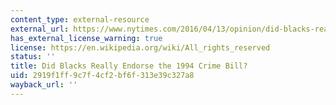 ```yaml
---
content_type: external-resource
external_url: https://www.nytimes.com/2016/04/13/opinion/did-blacks-really-endorse-the-1994-crime-bill.html
has_external_license_warning: true
license: https://en.wikipedia.org/wiki/All_rights_reserved
status: ''
title: Did Blacks Really Endorse the 1994 Crime Bill?
uid: 2919f1ff-9c7f-4cf2-bf6f-313e39c327a8
wayback_url: ''
---
```

